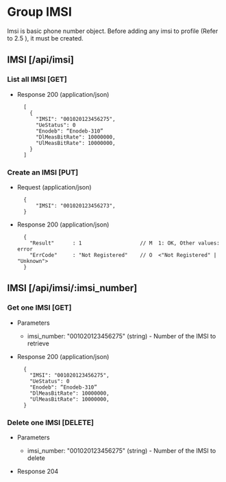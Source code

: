 # Group IMSI

Imsi is basic phone number object.
Before adding any imsi to profile (Refer to 2.5 ), it must be created.

## IMSI [/api/imsi]

### List all IMSI [GET]

+ Response 200 (application/json)

        [
          {
            "IMSI": "001020123456275",
            "UeStatus": 0
            "Enodeb": “Enodeb-310”
            "DlMeasBitRate": 10000000,
            "UlMeasBitRate": 10000000,
          }
        ]


### Create an IMSI [PUT]

+ Request (application/json)

        {
            "IMSI": "001020123456273",
        }

+ Response 200 (application/json)

        {    
          "Result"      : 1                   // M  1: OK, Other values: error
          "ErrCode"     : "Not Registered"    // O  <"Not Registered" | "Unknown">
        }

## IMSI [/api/imsi/:imsi_number]

### Get one IMSI [GET]

+ Parameters
    + imsi_number: "001020123456275" (string) - Number of the IMSI to retrieve

+ Response 200 (application/json)

        {
          "IMSI": "001020123456275",
          "UeStatus": 0
          "Enodeb": “Enodeb-310”
          "DlMeasBitRate": 10000000,
          "UlMeasBitRate": 10000000,
        }

### Delete one IMSI [DELETE]

+ Parameters
    + imsi_number: "001020123456275" (string) - Number of the IMSI to delete

+ Response 204